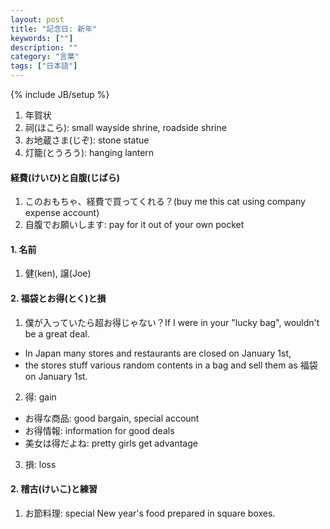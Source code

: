 ```yaml
---
layout: post
title: "記念日: 新年"
keywords: [""]
description: ""
category: "言葉"
tags: ["日本語"]
---
```

{% include JB/setup %}

1. 年賀状
2. 祠(ほこら): small wayside shrine, roadside shrine
3. お地蔵さま(じぞ): stone statue 
4. 灯籠(とうろう): hanging lantern


#### 経費(けいひ)と自腹(じばら)
1. このおもちゃ、経費で買ってくれる？(buy me this cat using company expense account)
2. 自腹でお願いします: pay for it out of your own pocket


#### 1. 名前
1. 健(ken), 譲(Joe) 

#### 2. 福袋とお得(とく)と損
1. 僕が入っていたら超お得じゃない？If I were in your "lucky bag", wouldn't be a great deal.
- In Japan many stores and restaurants are closed on January 1st, 
- the stores stuff various random contents in a bag and sell them as 福袋 on January 1st.

2. 得: gain
- お得な商品: good bargain, special account
- お得情報: information for good deals
- 美女は得だよね: pretty girls get advantage
3. 損: loss


#### 2. 稽古(けいこ)と練習
1. お節料理: special New year's food prepared in square boxes.
